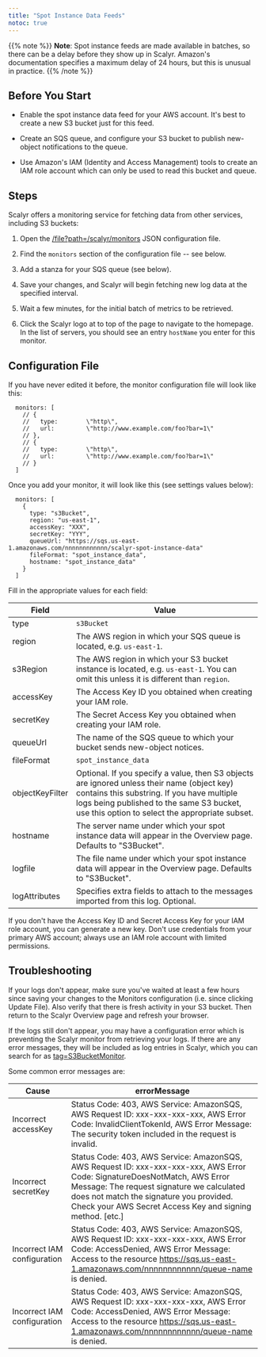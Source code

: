 ```yaml
---
title: "Spot Instance Data Feeds"
notoc: true
---
```


{{% note %}}
__Note__: Spot instance feeds are made available in batches, so there can be a delay before
they show up in Scalyr. Amazon's documentation specifies a maximum delay of 24 hours, but this is
unusual in practice.
{{% /note %}}

## Before You Start

- Enable the spot instance data feed for your AWS account. It's best to create a new
S3 bucket just for this feed.

- Create an SQS queue, and configure your S3 bucket to publish new-object notifications to the queue.

- Use Amazon's IAM (Identity and Access Management) tools to create an IAM role account which can only be
used to read this bucket and queue. 


## Steps

Scalyr offers a monitoring service for fetching data from other services, including S3 buckets:

1. Open the [/file?path=/scalyr/monitors](/file?path=%2Fscalyr%2Fmonitors) JSON configuration file.

1. Find the ``monitors`` section of the configuration file -- see below.

1. Add a stanza for your SQS queue (see below). 

1. Save your changes, and Scalyr will begin fetching new log data at the specified interval.

1. Wait a few minutes, for the initial batch of metrics to be retrieved.

1. Click the Scalyr logo at to top of the page to navigate to the homepage. In the list of servers, you should see an entry ``hostName`` you enter for this monitor.

## Configuration File

If you have never edited it before, the monitor configuration file will look like this:

      monitors: [
        // {
        //   type:        \"http\",
        //   url:         \"http://www.example.com/foo?bar=1\"
        // },
        // {
        //   type:        \"http\",
        //   url:         \"http://www.example.com/foo?bar=1\"
        // }
      ]

Once you add your monitor, it will look like this (see settings values below):

      monitors: [
        {
          type: "s3Bucket",
          region: "us-east-1",
          accessKey: "XXX",
          secretKey: "YYY",
          queueUrl: "https://sqs.us-east-1.amazonaws.com/nnnnnnnnnnnn/scalyr-spot-instance-data"
          fileFormat: "spot_instance_data",
          hostname: "spot_instance_data"
        }
      ]

Fill in the appropriate values for each field:

Field                       | Value
---|---
type                        | ``s3Bucket``
region                      | The AWS region in which your SQS queue is located, e.g. ``us-east-1``.
s3Region                    | The AWS region in which your S3 bucket instance is located, e.g. ``us-east-1``.                                      You can omit this unless it is different than ``region``.
accessKey                   | The Access Key ID you obtained when creating your IAM role.
secretKey                   | The Secret Access Key you obtained when creating your IAM role.
queueUrl                    | The name of the SQS queue to which your bucket sends new-object notices.
fileFormat                  | ``spot_instance_data``
objectKeyFilter             | Optional. If you specify a value, then S3 objects are ignored unless their name                                      (object key) contains this substring. If you have multiple logs being published                                      to the same S3 bucket, use this option to select the appropriate subset.
hostname                    | The server name under which your spot instance data will appear in the Overview page.                                      Defaults to "S3Bucket".
logfile                     | The file name under which your spot instance data will appear in the Overview page.                                      Defaults to "S3Bucket".
logAttributes               | Specifies extra fields to attach to the messages imported from this log. Optional.

If you don't have the Access Key ID and Secret Access Key for your IAM role account, you can generate a new key. Don't use 
credentials from your primary AWS account; always use an IAM role account with limited permissions. 

## Troubleshooting

If your logs don't appear, make sure you've waited at least a few hours since saving your changes to the Monitors
configuration (i.e. since clicking Update File). Also verify that there is fresh activity in your S3 bucket.
Then return to the Scalyr Overview page and refresh your browser.

If the logs still don't appear, you may have a configuration error which is preventing the Scalyr monitor from retrieving
your logs. If there are any error messages, they will be included as log entries in Scalyr, which you can search for as 
[tag=S3BucketMonitor](/events?filter=tag%3D%27S3BucketMonitor%27). 

Some common error messages are:
           
Cause                       | errorMessage
---|---
Incorrect accessKey         | Status Code: 403, AWS Service: AmazonSQS, AWS Request ID: xxx-xxx-xxx-xxx, AWS Error Code:                                      InvalidClientTokenId, AWS Error Message: The security token included in the request is invalid.
Incorrect secretKey         | Status Code: 403, AWS Service: AmazonSQS, AWS Request ID: xxx-xxx-xxx-xxx, AWS Error Code:                                      SignatureDoesNotMatch, AWS Error Message: The request signature we calculated does not match                                      the signature you provided. Check your AWS Secret Access Key and signing method. [etc.]
Incorrect IAM configuration | Status Code: 403, AWS Service: AmazonSQS, AWS Request ID: xxx-xxx-xxx-xxx, AWS Error Code:                                      AccessDenied, AWS Error Message: Access to the resource https://sqs.us-east-1.amazonaws.com/nnnnnnnnnnnn/queue-name is denied.
Incorrect IAM configuration | Status Code: 403, AWS Service: AmazonSQS, AWS Request ID: xxx-xxx-xxx-xxx, AWS Error Code:                                      AccessDenied, AWS Error Message: Access to the resource https://sqs.us-east-1.amazonaws.com/nnnnnnnnnnnn/queue-name is denied.
